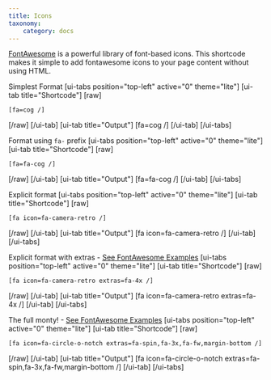 ```yaml
---
title: Icons
taxonomy:
    category: docs
---
```


[FontAwesome](https://fortawesome.github.io/Font-Awesome/) is a powerful library of font-based icons. This shortcode makes it simple to add fontawesome icons to your page content without using HTML.

Simplest Format
[ui-tabs position="top-left" active="0" theme="lite"]
[ui-tab title="Shortcode"]
[raw]
```
[fa=cog /] 
```
[/raw]
[/ui-tab]
[ui-tab title="Output"]
[fa=cog /] 
[/ui-tab]
[/ui-tabs]


Format using `fa-` prefix
[ui-tabs position="top-left" active="0" theme="lite"]
[ui-tab title="Shortcode"]
[raw]
```
[fa=fa-cog /] 
```
[/raw]
[/ui-tab]
[ui-tab title="Output"]
[fa=fa-cog /] 
[/ui-tab]
[/ui-tabs]


Explicit format
[ui-tabs position="top-left" active="0" theme="lite"]
[ui-tab title="Shortcode"]
[raw]
```
[fa icon=fa-camera-retro /]
```
[/raw]
[/ui-tab]
[ui-tab title="Output"]
[fa icon=fa-camera-retro /]
[/ui-tab]
[/ui-tabs]


Explicit format with extras - [See FontAwesome Examples](https://fortawesome.github.io/Font-Awesome/examples/)
[ui-tabs position="top-left" active="0" theme="lite"]
[ui-tab title="Shortcode"]
[raw]
```
[fa icon=fa-camera-retro extras=fa-4x /] 
```
[/raw]
[/ui-tab]
[ui-tab title="Output"]
[fa icon=fa-camera-retro extras=fa-4x /] 
[/ui-tab]
[/ui-tabs]


The full monty! - [See FontAwesome Examples](https://fortawesome.github.io/Font-Awesome/examples/)
[ui-tabs position="top-left" active="0" theme="lite"]
[ui-tab title="Shortcode"]
[raw]
```
[fa icon=fa-circle-o-notch extras=fa-spin,fa-3x,fa-fw,margin-bottom /] 
```
[/raw]
[/ui-tab]
[ui-tab title="Output"]
[fa icon=fa-circle-o-notch extras=fa-spin,fa-3x,fa-fw,margin-bottom /] 
[/ui-tab]
[/ui-tabs]